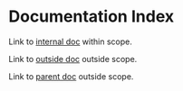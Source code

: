 # Documentation Index

Link to [internal doc](internal.md) within scope.

Link to [outside doc](../other/outside.md) outside scope.

Link to [parent doc](../parent.md) outside scope.
